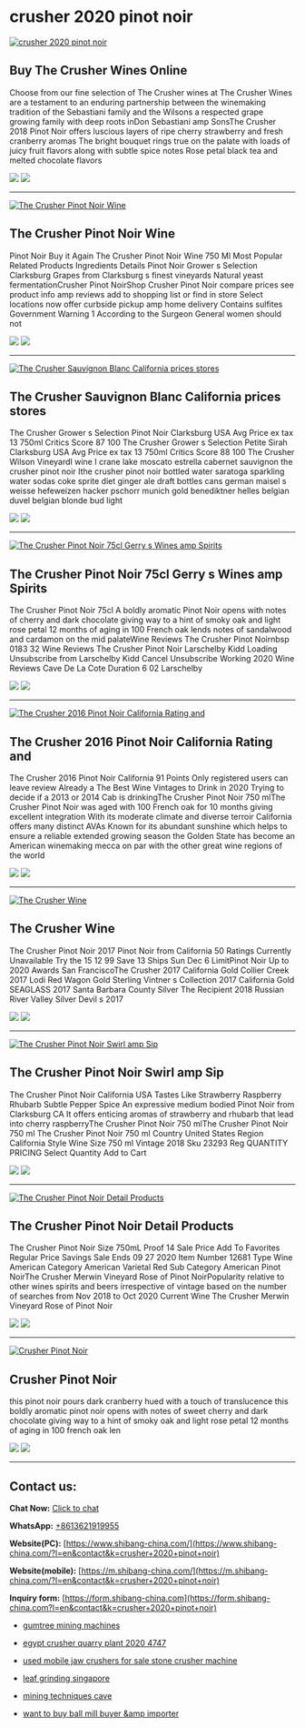 # crusher 2020 pinot noir

<a href="https://swt.shibang-china.com/?l=en&img&k=crusher+2020+pinot+noir" target="_blank">![crusher 2020 pinot noir](http://static.shibang-china.com/all-800x300/1333.jpg)</a>

## Buy The Crusher Wines Online
Choose from our fine selection of The Crusher wines at The Crusher Wines are a testament to an enduring partnership between the winemaking tradition of the Sebastiani family and the Wilsons a respected grape growing family with deep roots inDon Sebastiani amp SonsThe Crusher 2018 Pinot Noir offers luscious layers of ripe cherry strawberry and fresh cranberry aromas The bright bouquet rings true on the palate with loads of juicy fruit flavors along with subtle spice notes Rose petal black tea and melted chocolate flavors


<a href="https://whatsapp.shibangsoft.com/WhatsApp.php" target="_blank" title="WhatsApp">![](http://static.shibang-china.com/icon/whatsapp.png)</a> <a href="https://swt.shibang-china.com/?l=en&icon&k=crusher+2020+pinot+noir" target="_blank">![](http://static.shibang-china.com/icon/chat-en.png)</a>

---

<a href="https://swt.shibang-china.com/?l=en&img&k=crusher+2020+pinot+noir" target="_blank">![The Crusher Pinot Noir Wine](http://static.shibang-china.com/all-800x300/492.jpg)</a>

## The Crusher Pinot Noir Wine
Pinot Noir Buy it Again The Crusher Pinot Noir Wine 750 Ml Most Popular Related Products Ingredients Details Pinot Noir Grower s Selection Clarksburg Grapes from Clarksburg s finest vineyards Natural yeast fermentationCrusher Pinot NoirShop Crusher Pinot Noir compare prices see product info amp reviews add to shopping list or find in store Select locations now offer curbside pickup amp home delivery Contains sulfites Government Warning 1 According to the Surgeon General women should not


<a href="https://whatsapp.shibangsoft.com/WhatsApp.php" target="_blank" title="WhatsApp">![](http://static.shibang-china.com/icon/whatsapp.png)</a> <a href="https://swt.shibang-china.com/?l=en&icon&k=crusher+2020+pinot+noir" target="_blank">![](http://static.shibang-china.com/icon/chat-en.png)</a>

---

<a href="https://swt.shibang-china.com/?l=en&img&k=crusher+2020+pinot+noir" target="_blank">![The Crusher Sauvignon Blanc California prices stores](http://static.shibang-china.com/all-800x300/918.jpg)</a>

## The Crusher Sauvignon Blanc California prices stores
The Crusher Grower s Selection Pinot Noir Clarksburg USA Avg Price ex tax 13 750ml Critics Score 87 100 The Crusher Grower s Selection Petite Sirah Clarksburg USA Avg Price ex tax 13 750ml Critics Score 88 100 The Crusher Wilson VineyardI wine I crane lake moscato estrella cabernet sauvignon the crusher pinot noir Ithe crusher pinot noir bottled water saratoga sparkling water sodas coke sprite diet ginger ale draft bottles cans german maisel s weisse hefeweizen hacker pschorr munich gold benediktner helles belgian duvel belgian blonde bud light


<a href="https://whatsapp.shibangsoft.com/WhatsApp.php" target="_blank" title="WhatsApp">![](http://static.shibang-china.com/icon/whatsapp.png)</a> <a href="https://swt.shibang-china.com/?l=en&icon&k=crusher+2020+pinot+noir" target="_blank">![](http://static.shibang-china.com/icon/chat-en.png)</a>

---

<a href="https://swt.shibang-china.com/?l=en&img&k=crusher+2020+pinot+noir" target="_blank">![The Crusher Pinot Noir 75cl Gerry s Wines amp Spirits](http://static.shibang-china.com/all-800x300/4.jpg)</a>

## The Crusher Pinot Noir 75cl Gerry s Wines amp Spirits
The Crusher Pinot Noir 75cl A boldly aromatic Pinot Noir opens with notes of cherry and dark chocolate giving way to a hint of smoky oak and light rose petal 12 months of aging in 100 French oak lends notes of sandalwood and cardamon on the mid palateWine Reviews The Crusher Pinot Noirnbsp 0183 32 Wine Reviews The Crusher Pinot Noir Larschelby Kidd Loading Unsubscribe from Larschelby Kidd Cancel Unsubscribe Working 2020 Wine Reviews Cave De La Cote Duration 6 02 Larschelby


<a href="https://whatsapp.shibangsoft.com/WhatsApp.php" target="_blank" title="WhatsApp">![](http://static.shibang-china.com/icon/whatsapp.png)</a> <a href="https://swt.shibang-china.com/?l=en&icon&k=crusher+2020+pinot+noir" target="_blank">![](http://static.shibang-china.com/icon/chat-en.png)</a>

---

<a href="https://swt.shibang-china.com/?l=en&img&k=crusher+2020+pinot+noir" target="_blank">![The Crusher 2016 Pinot Noir California Rating and](http://static.shibang-china.com/all-800x300/972.jpg)</a>

## The Crusher 2016 Pinot Noir California Rating and
The Crusher 2016 Pinot Noir California 91 Points Only registered users can leave review Already a The Best Wine Vintages to Drink in 2020 Trying to decide if a 2013 or 2014 Cab is drinkingThe Crusher Pinot Noir 750 mlThe Crusher Pinot Noir was aged with 100 French oak for 10 months giving excellent integration With its moderate climate and diverse terroir California offers many distinct AVAs Known for its abundant sunshine which helps to ensure a reliable extended growing season the Golden State has become an American winemaking mecca on par with the other great wine regions of the world


<a href="https://whatsapp.shibangsoft.com/WhatsApp.php" target="_blank" title="WhatsApp">![](http://static.shibang-china.com/icon/whatsapp.png)</a> <a href="https://swt.shibang-china.com/?l=en&icon&k=crusher+2020+pinot+noir" target="_blank">![](http://static.shibang-china.com/icon/chat-en.png)</a>

---

<a href="https://swt.shibang-china.com/?l=en&img&k=crusher+2020+pinot+noir" target="_blank">![The Crusher Wine](http://static.shibang-china.com/all-800x300/1261.jpg)</a>

## The Crusher Wine
The Crusher Pinot Noir 2017 Pinot Noir from California 50 Ratings Currently Unavailable Try the 15 12 99 Save 13 Ships Sun Dec 6 LimitPinot Noir Up to 2020 Awards San FranciscoThe Crusher 2017 California Gold Collier Creek 2017 Lodi Red Wagon Gold Sterling Vintner s Collection 2017 California Gold SEAGLASS 2017 Santa Barbara County Silver The Recipient 2018 Russian River Valley Silver Devil s 2017


<a href="https://whatsapp.shibangsoft.com/WhatsApp.php" target="_blank" title="WhatsApp">![](http://static.shibang-china.com/icon/whatsapp.png)</a> <a href="https://swt.shibang-china.com/?l=en&icon&k=crusher+2020+pinot+noir" target="_blank">![](http://static.shibang-china.com/icon/chat-en.png)</a>

---

<a href="https://swt.shibang-china.com/?l=en&img&k=crusher+2020+pinot+noir" target="_blank">![The Crusher Pinot Noir Swirl amp Sip](http://static.shibang-china.com/all-800x300/982.jpg)</a>

## The Crusher Pinot Noir Swirl amp Sip
The Crusher Pinot Noir California USA Tastes Like Strawberry Raspberry Rhubarb Subtle Pepper Spice An expressive medium bodied Pinot Noir from Clarksburg CA It offers enticing aromas of strawberry and rhubarb that lead into cherry raspberryThe Crusher Pinot Noir 750 mlThe Crusher Pinot Noir 750 ml The Crusher Pinot Noir 750 ml Country United States Region California Style Wine Size 750 ml Vintage 2018 Sku 23293 Reg QUANTITY PRICING Select Quantity Add to Cart


<a href="https://whatsapp.shibangsoft.com/WhatsApp.php" target="_blank" title="WhatsApp">![](http://static.shibang-china.com/icon/whatsapp.png)</a> <a href="https://swt.shibang-china.com/?l=en&icon&k=crusher+2020+pinot+noir" target="_blank">![](http://static.shibang-china.com/icon/chat-en.png)</a>

---

<a href="https://swt.shibang-china.com/?l=en&img&k=crusher+2020+pinot+noir" target="_blank">![The Crusher Pinot Noir Detail Products](http://static.shibang-china.com/all-800x300/516.jpg)</a>

## The Crusher Pinot Noir Detail Products
The Crusher Pinot Noir Size 750mL Proof 14 Sale Price Add To Favorites Regular Price Savings Sale Ends 09 27 2020 Item Number 12681 Type Wine American Category American Varietal Red Sub Category American Pinot NoirThe Crusher Merwin Vineyard Rose of Pinot NoirPopularity relative to other wines spirits and beers irrespective of vintage based on the number of searches from Nov 2018 to Oct 2020 Current Wine The Crusher Merwin Vineyard Rose of Pinot Noir


<a href="https://whatsapp.shibangsoft.com/WhatsApp.php" target="_blank" title="WhatsApp">![](http://static.shibang-china.com/icon/whatsapp.png)</a> <a href="https://swt.shibang-china.com/?l=en&icon&k=crusher+2020+pinot+noir" target="_blank">![](http://static.shibang-china.com/icon/chat-en.png)</a>

---

<a href="https://swt.shibang-china.com/?l=en&img&k=crusher+2020+pinot+noir" target="_blank">![Crusher Pinot Noir](http://static.shibang-china.com/all-800x300/1136.jpg)</a>

## Crusher Pinot Noir
this pinot noir pours dark cranberry hued with a touch of translucence this boldly aromatic pinot noir opens with notes of sweet cherry and dark chocolate giving way to a hint of smoky oak and light rose petal 12 months of aging in 100 french oak len

<a href="https://whatsapp.shibangsoft.com/WhatsApp.php" target="_blank" title="WhatsApp">![](http://static.shibang-china.com/icon/whatsapp.png)</a> <a href="https://swt.shibang-china.com/?l=en&icon&k=crusher+2020+pinot+noir" target="_blank">![](http://static.shibang-china.com/icon/chat-en.png)</a>

---
## Contact us:

**Chat Now:** [Click to chat](https://swt.shibang-china.com?l=en&contact&k=crusher+2020+pinot+noir)

**WhatsApp:**  [+8613621919955](https://whatsapp.shibangsoft.com/WhatsApp.php)

**Website(PC):** [https://www.shibang-china.com/](https://www.shibang-china.com/?l=en&contact&k=crusher+2020+pinot+noir)

**Website(mobile):** [https://m.shibang-china.com/](https://m.shibang-china.com/?l=en&contact&k=crusher+2020+pinot+noir)

**Inquiry form:** [https://form.shibang-china.com](https://form.shibang-china.com?l=en&contact&k=crusher+2020+pinot+noir)

* [gumtree mining machines](../161/gumtree%20mining%20machines.md)

* [egypt crusher quarry plant 2020 4747](../167/egypt%20crusher%20quarry%20plant%202020%204747.md)

* [used mobile jaw crushers for sale stone crusher machine](../164/used%20mobile%20jaw%20crushers%20for%20sale%20stone%20crusher%20machine.md)

* [leaf grinding singapore](../164/leaf%20grinding%20singapore.md)

* [mining techniques cave](../162/mining%20techniques%20cave.md)

* [want to buy ball mill buyer &amp;amp importer](../168/want%20to%20buy%20ball%20mill%20buyer%20%26amp%3Bamp%20importer.md)